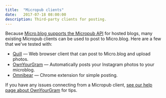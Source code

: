 ```yaml
---
title:  "Micropub clients"
date:   2017-07-18 08:00:00
description: Third-party clients for posting.
---
```


Because [Micro.blog supports the Micropub API](http://help.micro.blog/2017/api-posting/) for hosted blogs, many existing Micropub clients can be used to post to Micro.blog. Here are a few that we've tested with:

* [Quill](https://quill.p3k.io/) — Web browser client that can post to Micro.blog and upload photos.
* [OwnYourGram](http://ownyourgram.com/) — Automatically posts your Instagram photos to your microblog.
* [Omnibear](https://chrome.google.com/webstore/detail/omnibear/cjieakdeocmiimmphkfhdfbihhncoocn) — Chrome extension for simple posting.

If you have any issues connecting from a Micropub client, [see our help page about OwnYourGram](http://help.micro.blog/2017/instagram/) for tips.